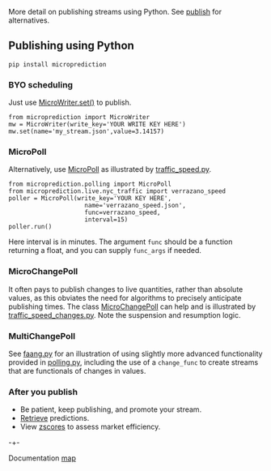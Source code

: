 More detail on publishing streams using Python. See [publish](https://microprediction.github.io/microprediction/publish) for alternatives. 

## Publishing using Python 

    pip install microprediction

### BYO scheduling
Just use [MicroWriter.set()](https://github.com/microprediction/microprediction/blob/master/microprediction/writer.py) to publish. 

    from microprediction import MicroWriter
    mw = MicroWriter(write_key='YOUR WRITE KEY HERE')
    mw.set(name='my_stream.json',value=3.14157) 
    

### MicroPoll
Alternatively, use [MicroPoll](https://github.com/microprediction/microprediction/blob/master/microprediction/polling.py) 
as illustrated by [traffic_speed.py](https://github.com/microprediction/microprediction/blob/master/stream_examples_traffic/traffic_speed.py).

    from microprediction.polling import MicroPoll
    from microprediction.live.nyc_traffic import verrazano_speed
    poller = MicroPoll(write_key='YOUR KEY HERE',
                         name='verrazano_speed.json',
                         func=verrazano_speed,
                         interval=15)
    poller.run()

Here interval is in minutes. The argument `func` should be a function returning
a float, and you can supply `func_args` if needed. 

### MicroChangePoll
It often pays to publish changes to live quantities, rather than absolute values, as this 
obviates the need for algorithms to precisely anticipate publishing times. 
The class [MicroChangePoll](https://github.com/microprediction/microprediction/blob/master/microprediction/polling.py) can
help and is illustrated by [traffic_speed_changes.py](https://github.com/microprediction/microprediction/blob/master/stream_examples_traffic/traffic_speed_changes.py). Note
the suspension and resumption logic. 

### MultiChangePoll
See [faang.py](https://github.com/microprediction/microprediction/blob/master/stream_examples_faang/faang.py) for an illustration
of using slightly more advanced functionality provided in
[polling.py](https://github.com/microprediction/microprediction/blob/master/microprediction/polling.py), including
the use of a `change_func` to create streams that are functionals of changes
in values. 




### After you publish

- Be patient, keep publishing, and promote your stream. 
- [Retrieve](https://microprediction.github.io/microprediction/retrieve.html) predictions.  
- View [zscores](https://microprediction.github.io/microprediction/zscores.html) to assess market efficiency.  


-+-

Documentation [map](https://microprediction.github.io/microprediction/map.html)
